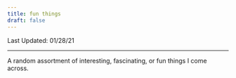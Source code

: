 ```yaml
---
title: fun things
draft: false
---
```


Last Updated: 01/28/21

---

A random assortment of interesting, fascinating, or fun things I come across.